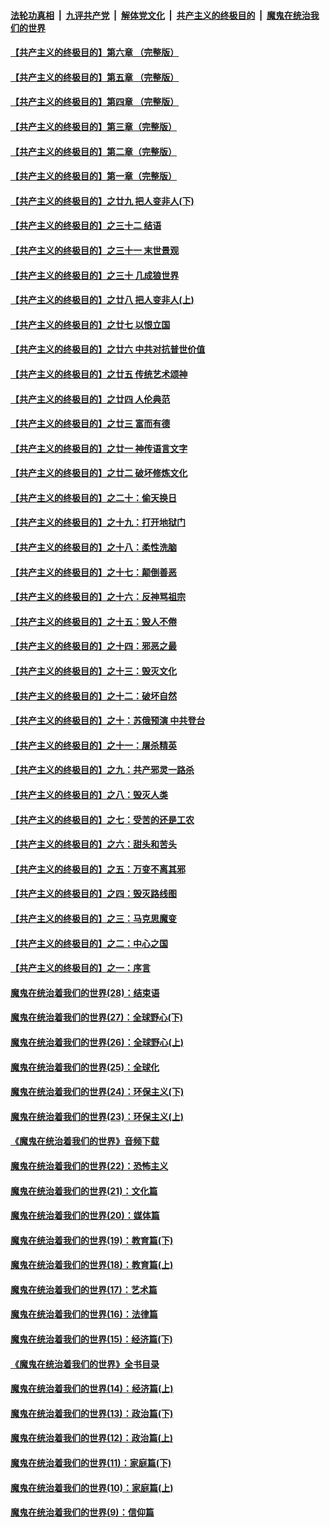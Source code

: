 ####  [法轮功真相](../../../../basic/blob/master/README.md?t=04281831) &nbsp;|&nbsp; [九评共产党](../../../../9ping.md/blob/master/README.md?t=04281831) &nbsp;|&nbsp; [解体党文化](../../../../jtdwh.md/blob/master/README.md?t=04281831)  &nbsp;|&nbsp; [共产主义的终极目的](../../../../gczydzjmd.md/blob/master/README.md?t=04281831) &nbsp;|&nbsp; [魔鬼在统治我们的世界](../../../../mgztzwmdsj.md/blob/master/README.md?t=04281831) 

#### [【共产主义的终极目的】第六章 （完整版）](../pages/nsc422/n11428913.md?t=04281831) 

#### [【共产主义的终极目的】第五章 （完整版）](../pages/nsc422/n11428912.md?t=04281831) 

#### [【共产主义的终极目的】第四章 （完整版）](../pages/nsc422/n11428907.md?t=04281831) 

#### [【共产主义的终极目的】第三章（完整版）](../pages/nsc422/n11428848.md?t=04281831) 

#### [【共产主义的终极目的】第二章（完整版）](../pages/nsc422/n11428831.md?t=04281831) 

#### [【共产主义的终极目的】第一章（完整版）](../pages/nsc422/n11417651.md?t=04281831) 

#### [【共产主义的终极目的】之廿九 把人变非人(下)](../pages/nsc422/n11344140.md?t=04281831) 

#### [【共产主义的终极目的】之三十二 结语](../pages/nsc422/n11360535.md?t=04281831) 

#### [【共产主义的终极目的】之三十一 末世景观](../pages/nsc422/n11351129.md?t=04281831) 

#### [【共产主义的终极目的】之三十 几成狼世界](../pages/nsc422/n11348280.md?t=04281831) 

#### [【共产主义的终极目的】之廿八 把人变非人(上)](../pages/nsc422/n11340492.md?t=04281831) 

#### [【共产主义的终极目的】之廿七 以恨立国](../pages/nsc422/n11336944.md?t=04281831) 

#### [【共产主义的终极目的】之廿六 中共对抗普世价值](../pages/nsc422/n11324785.md?t=04281831) 

#### [【共产主义的终极目的】之廿五 传统艺术颂神](../pages/nsc422/n11296396.md?t=04281831) 

#### [【共产主义的终极目的】之廿四 人伦典范](../pages/nsc422/n11296397.md?t=04281831) 

#### [【共产主义的终极目的】之廿三 富而有德](../pages/nsc422/n11283598.md?t=04281831) 

#### [【共产主义的终极目的】之廿一 神传语言文字](../pages/nsc422/n11263265.md?t=04281831) 

#### [【共产主义的终极目的】之廿二 破坏修炼文化](../pages/nsc422/n11245728.md?t=04281831) 

#### [【共产主义的终极目的】之二十：偷天换日](../pages/nsc422/n11238846.md?t=04281831) 

#### [【共产主义的终极目的】之十九：打开地狱门](../pages/nsc422/n11206376.md?t=04281831) 

#### [【共产主义的终极目的】之十八：柔性洗脑](../pages/nsc422/n11199994.md?t=04281831) 

#### [【共产主义的终极目的】之十七：颠倒善恶](../pages/nsc422/n11179782.md?t=04281831) 

#### [【共产主义的终极目的】之十六：反神骂祖宗](../pages/nsc422/n11166798.md?t=04281831) 

#### [【共产主义的终极目的】之十五：毁人不倦](../pages/nsc422/n11166792.md?t=04281831) 

#### [【共产主义的终极目的】之十四：邪恶之最](../pages/nsc422/n11150249.md?t=04281831) 

#### [【共产主义的终极目的】之十三：毁灭文化](../pages/nsc422/n11135227.md?t=04281831) 

#### [【共产主义的终极目的】之十二：破坏自然](../pages/nsc422/n11135214.md?t=04281831) 

#### [【共产主义的终极目的】之十：苏俄预演 中共登台](../pages/nsc422/n11118424.md?t=04281831) 

#### [【共产主义的终极目的】之十一：屠杀精英](../pages/nsc422/n11118442.md?t=04281831) 

#### [【共产主义的终极目的】之九：共产邪灵一路杀](../pages/nsc422/n11114139.md?t=04281831) 

#### [【共产主义的终极目的】之八：毁灭人类](../pages/nsc422/n11108503.md?t=04281831) 

#### [【共产主义的终极目的】之七：受苦的还是工农](../pages/nsc422/n11101809.md?t=04281831) 

#### [【共产主义的终极目的】之六：甜头和苦头](../pages/nsc422/n11096971.md?t=04281831) 

#### [【共产主义的终极目的】之五：万变不离其邪](../pages/nsc422/n11091285.md?t=04281831) 

#### [【共产主义的终极目的】之四：毁灭路线图](../pages/nsc422/n11086284.md?t=04281831) 

#### [【共产主义的终极目的】之三：马克思魔变](../pages/nsc422/n11061941.md?t=04281831) 

#### [【共产主义的终极目的】之二：中心之国](../pages/nsc422/n11047728.md?t=04281831) 

#### [【共产主义的终极目的】之一：序言](../pages/nsc422/n11086077.md?t=04281831) 

#### [魔鬼在统治着我们的世界(28)：结束语](../pages/nsc422/n10936246.md?t=04281831) 

#### [魔鬼在统治着我们的世界(27)：全球野心(下)](../pages/nsc422/n10928319.md?t=04281831) 

#### [魔鬼在统治着我们的世界(26)：全球野心(上)](../pages/nsc422/n10900318.md?t=04281831) 

#### [魔鬼在统治着我们的世界(25)：全球化](../pages/nsc422/n10788205.md?t=04281831) 

#### [魔鬼在统治着我们的世界(24)：环保主义(下)](../pages/nsc422/n10695307.md?t=04281831) 

#### [魔鬼在统治着我们的世界(23)：环保主义(上)](../pages/nsc422/n10688613.md?t=04281831) 

#### [《魔鬼在统治着我们的世界》音频下载](../pages/nsc422/n10635553.md?t=04281831) 

#### [魔鬼在统治着我们的世界(22)：恐怖主义](../pages/nsc422/n10614727.md?t=04281831) 

#### [魔鬼在统治着我们的世界(21)：文化篇](../pages/nsc422/n10597706.md?t=04281831) 

#### [魔鬼在统治着我们的世界(20)：媒体篇](../pages/nsc422/n10586579.md?t=04281831) 

#### [魔鬼在统治着我们的世界(19)：教育篇(下)](../pages/nsc422/n10564808.md?t=04281831) 

#### [魔鬼在统治着我们的世界(18)：教育篇(上)](../pages/nsc422/n10526970.md?t=04281831) 

#### [魔鬼在统治着我们的世界(17)：艺术篇](../pages/nsc422/n10499093.md?t=04281831) 

#### [魔鬼在统治着我们的世界(16)：法律篇](../pages/nsc422/n10485969.md?t=04281831) 

#### [魔鬼在统治着我们的世界(15)：经济篇(下)](../pages/nsc422/n10469975.md?t=04281831) 

#### [《魔鬼在统治着我们的世界》全书目录](../pages/nsc422/n10464261.md?t=04281831) 

#### [魔鬼在统治着我们的世界(14)：经济篇(上)](../pages/nsc422/n10457370.md?t=04281831) 

#### [魔鬼在统治着我们的世界(13)：政治篇(下)](../pages/nsc422/n10448270.md?t=04281831) 

#### [魔鬼在统治着我们的世界(12)：政治篇(上)](../pages/nsc422/n10444576.md?t=04281831) 

#### [魔鬼在统治着我们的世界(11)：家庭篇(下)](../pages/nsc422/n10440961.md?t=04281831) 

#### [魔鬼在统治着我们的世界(10)：家庭篇(上)](../pages/nsc422/n10435448.md?t=04281831) 

#### [魔鬼在统治着我们的世界(9)：信仰篇](../pages/nsc422/n10432159.md?t=04281831) 

